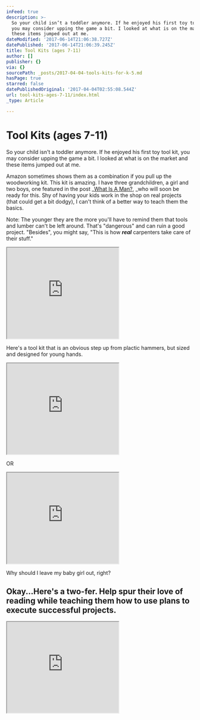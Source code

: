 ```yaml
---
inFeed: true
description: >-
  So your child isn’t a toddler anymore. If he enjoyed his first toy tool kit,
  you may consider upping the game a bit. I looked at what is on the market and
  these items jumped out at me.
dateModified: '2017-06-14T21:06:38.727Z'
datePublished: '2017-06-14T21:06:39.245Z'
title: Tool Kits (ages 7-11)
author: []
publisher: {}
via: {}
sourcePath: _posts/2017-04-04-tools-kits-for-k-5.md
hasPage: true
starred: false
datePublishedOriginal: '2017-04-04T02:55:08.544Z'
url: tool-kits-ages-7-11/index.html
_type: Article

---
```

# Tool Kits (ages 7-11)

So your child isn't a toddler anymore. If he enjoyed his first toy tool kit, you may consider upping the game a bit. I looked at what is on the market and these items jumped out at me.

Amazon sometimes shows them as a combination if you pull up the woodworking kit. This kit is amazing. I have three grandchildren, a girl and two boys, one featured in the post _[What Is A Man?][0], _who will soon be ready for this. Shy of having your kids work in the shop on real projects (that could get a bit dodgy), I can't think of a better way to teach them the basics.

Note: The younger they are the more you'll have to remind them that tools and lumber can't be left around. That's "dangerous" and can ruin a good project. "Besides", you might say, "This is how _**real**_ carpenters take care of their stuff."

<iframe src="https://the-grid.github.io/ed-userhtml/?g=eJxNkU9vEzEQxe98imgPvqXr7rabUOoiEBIUCaVSBBIna2LPbkz8ZxlPWNJPz8ZpJd7J82b889P43vUEAReZTx5VNTnL-7vrRo5_3-3RDXu-a27ORbUIQIOLZUBV8rW-DBUjG0reuzioKqZqUbi7RBbp0iajqrqe8jLCFQR4TnEJNp8yY7gyKdQzekDO9e_3W6Q_zuAPpOxSVI2UK7luGrGJ-HWrrsVmRAI-tz4jf7BfOHjxDeiA_OTBoPq-FTkdaT6BEYS94l6z8wKs5tOIaqRkj4b1HPYgmMAc5tTaWRWAfyVaNlKEghsL7hJ2Bg3nJ2d4sQNGVh-lfPv489PqaSMgu5j_N870R6v6FladsXJ323fdykIHuGvbZn2z7kzTt7ci79OkXxbVg89Ybuo0YszaRR1x0pOLNk2K6YhipHk32iSfSLVFgh37V0vKrjNS7IaXui-qHt4sZt3Xl_9--Adve67E" height="244" style=""></iframe>

Here's a tool kit that is an obvious step up from plactic hammers, but sized and designed for young hands.

<iframe src="https://the-grid.github.io/ed-userhtml/?g=eJxNkU1vGyEQhu_9FdYeuDmLiWPni1TppUmkypEs94owDGtiPrbDOBv313eNE6nviXlneHg13HuHOsKk0DGAbAZvaXc7E7z_uNuB73Z0K-anoplEjZ1PdUA2_Ks-D1WjGMwh-NTJJuVmUrnbjBbw3EYjm7YdyjTpCx3135ym2pZjIYgXJsd2RHdApf3zfQ347g38Biw-Jyk4X_JrIdgqwctaztiqB9R0av0EerRPFAP7pXEP9Bq0AblZs5IPOJ60YQhOklPkA9NW0bEH2WO2B0NqDLtnhNrsx9TKWxk1vWWcCs5ixfUVdw47grrTkyO82hESyR-czx6fN2KzYrr4VP43TvRnK831zeWNmAs7X7qrhbmyzjjuDOdiubWCa1Z2eVCfi3I6FKg3Ve4hFeWTSjCowSebB0l4ANbjuBtlcsgoL6sYeQpfFueLheFs233Wrqp5-DYZdd-e__vhH0y9rp4" height="244" style=""></iframe>

OR

<iframe src="https://the-grid.github.io/ed-userhtml/?g=eJxNkU1vEzEQhu_8imgPvqXrLGibtHURcKBFgiJF9GpN7NmNiT-W8YQl_Hocp5UYX_y-M348Ht-5gSDgIvPJo2pmZ3l_s-rk9Od2j27c80337iyaRQAaXawFqpGv-lJUjWwoee_iqJqYmkXl7hJZpEuajGrads7LCFcQ4G-KS7D5lBnDlUmhLegRObe_3m-RfjuDz0jZpag6Ka_luuvEU8QvW7USTxMS8Dn1GfmDfeDgxVegA_J3DwbVj63I6UhlB0YQDooHzc4LsJpPE6qJkj0a1qXZg2ACcyhda2dVAP6ZaNlJESpuqrhLswU0nq8s8GoHjKw-SrnefHv89LAWkF3M_xtn-qNVIFfXG1lGurMb6LsiNqYsxJ0xfV9elfdp1i-DGsBnrCd1mjBm7aKOOOvZRZtmxXREMVGZjTbJJ1Jvawh27F8tKfveSLEbX_RQo7l_syhx117--_4f90auCw" height="244" style=""></iframe>

Why should I leave my baby girl out, right?

## Okay...Here's a two-fer. Help spur their love of reading while teaching them how to use plans to execute successful projects.

<iframe src="https://the-grid.github.io/ed-userhtml/?g=eJxNkcFu2zAMhu97isAH3VIrauykXdWip7UFhg4IuqtAS7SjRZY8iamXPf0UpQXGE_mT-viDurN9hBEXiU4OZTVbQ_vbleDTn697tMOebsX6XFSLEeJgfRmQFf-sL0NFSDoG56wfZOVDtSjcLkSD8dKOWlZ1PaelhysY4W_wSzDplAjHKx3GOqMHpFT_fthhfLcaf2JMNngpON_wrRDs1ePLTq7Y64QR6Nz6hvRonmh07DvEA9IPBxrl246lcIw5A80i9pJ6RdYxMIpOE8opBnPUpLLZA6MI-pBdK2vkCPQrxKXgbCy4qeAuZjNoOK_M8CKP6Eny9bYVDW82KwbJ-vS_cKY_G9k1TStE291s4Rq2je70JqebFltYQ9fesLQPs_o4VA8uYXmpwoQ-KeuVx1nN1pswS4pHZFPMt1E6uBDldQlGltynxHnbas664aPuS1T3XxY57urLf9__A5EsrX0" height="244" style=""></iframe>



[0]: http://itsamans.world/what-is-a-man